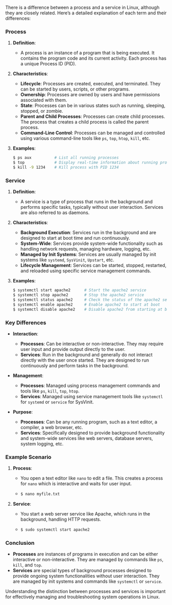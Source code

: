 There is a difference between a process and a service in Linux, although they are closely related. Here’s a detailed explanation of each term and their differences:

### Process

1. **Definition**:
   - A process is an instance of a program that is being executed. It contains the program code and its current activity. Each process has a unique Process ID (PID).

2. **Characteristics**:
   - **Lifecycle**: Processes are created, executed, and terminated. They can be started by users, scripts, or other programs.
   - **Ownership**: Processes are owned by users and have permissions associated with them.
   - **State**: Processes can be in various states such as running, sleeping, stopped, or zombie.
   - **Parent and Child Processes**: Processes can create child processes. The process that creates a child process is called the parent process.
   - **Command-Line Control**: Processes can be managed and controlled using various command-line tools like `ps`, `top`, `htop`, `kill`, etc.

3. **Examples**:
   ```sh
   $ ps aux          # List all running processes
   $ top             # Display real-time information about running processes
   $ kill -9 1234    # Kill process with PID 1234
   ```

### Service

1. **Definition**:
   - A service is a type of process that runs in the background and performs specific tasks, typically without user interaction. Services are also referred to as daemons.

2. **Characteristics**:
   - **Background Execution**: Services run in the background and are designed to start at boot time and run continuously.
   - **System-Wide**: Services provide system-wide functionality such as handling network requests, managing hardware, logging, etc.
   - **Managed by Init Systems**: Services are usually managed by init systems like `systemd`, `SysVinit`, `Upstart`, etc.
   - **Lifecycle Management**: Services can be started, stopped, restarted, and reloaded using specific service management commands.

3. **Examples**:
   ```sh
   $ systemctl start apache2      # Start the apache2 service
   $ systemctl stop apache2       # Stop the apache2 service
   $ systemctl status apache2     # Check the status of the apache2 service
   $ systemctl enable apache2     # Enable apache2 to start at boot
   $ systemctl disable apache2    # Disable apache2 from starting at boot
   ```

### Key Differences

- **Interaction**:
  - **Processes**: Can be interactive or non-interactive. They may require user input and provide output directly to the user.
  - **Services**: Run in the background and generally do not interact directly with the user once started. They are designed to run continuously and perform tasks in the background.

- **Management**:
  - **Processes**: Managed using process management commands and tools like `ps`, `kill`, `top`, `htop`.
  - **Services**: Managed using service management tools like `systemctl` for `systemd` or `service` for SysVinit.

- **Purpose**:
  - **Processes**: Can be any running program, such as a text editor, a compiler, a web browser, etc.
  - **Services**: Specifically designed to provide background functionality and system-wide services like web servers, database servers, system logging, etc.

### Example Scenario

1. **Process**:
   - You open a text editor like `nano` to edit a file. This creates a process for `nano` which is interactive and waits for user input.
   - ```sh
     $ nano myfile.txt
     ```

2. **Service**:
   - You start a web server service like Apache, which runs in the background, handling HTTP requests.
   - ```sh
     $ sudo systemctl start apache2
     ```

### Conclusion

- **Processes** are instances of programs in execution and can be either interactive or non-interactive. They are managed by commands like `ps`, `kill`, and `top`.
- **Services** are special types of background processes designed to provide ongoing system functionalities without user interaction. They are managed by init systems and commands like `systemctl` or `service`.

Understanding the distinction between processes and services is important for effectively managing and troubleshooting system operations in Linux.

